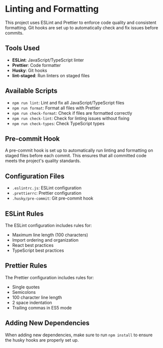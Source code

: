 # Linting and Formatting

This project uses ESLint and Prettier to enforce code quality and consistent formatting. Git hooks are set up to automatically check and fix issues before commits.

## Tools Used

- **ESLint**: JavaScript/TypeScript linter
- **Prettier**: Code formatter
- **Husky**: Git hooks
- **lint-staged**: Run linters on staged files

## Available Scripts

- `npm run lint`: Lint and fix all JavaScript/TypeScript files
- `npm run format`: Format all files with Prettier
- `npm run check-format`: Check if files are formatted correctly
- `npm run check-lint`: Check for linting issues without fixing
- `npm run check-types`: Check TypeScript types

## Pre-commit Hook

A pre-commit hook is set up to automatically run linting and formatting on staged files before each commit. This ensures that all committed code meets the project's quality standards.

## Configuration Files

- `.eslintrc.js`: ESLint configuration
- `.prettierrc`: Prettier configuration
- `.husky/pre-commit`: Git pre-commit hook

## ESLint Rules

The ESLint configuration includes rules for:

- Maximum line length (100 characters)
- Import ordering and organization
- React best practices
- TypeScript best practices

## Prettier Rules

The Prettier configuration includes rules for:

- Single quotes
- Semicolons
- 100 character line length
- 2 space indentation
- Trailing commas in ES5 mode

## Adding New Dependencies

When adding new dependencies, make sure to run `npm install` to ensure the husky hooks are properly set up.